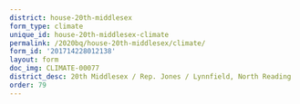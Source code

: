 ```yaml
---
district: house-20th-middlesex
form_type: climate
unique_id: house-20th-middlesex-climate
permalink: /2020bq/house-20th-middlesex/climate/
form_id: '201714228012138'
layout: form
doc_img: CLIMATE-00077
district_desc: 20th Middlesex / Rep. Jones / Lynnfield, North Reading
order: 79
---
```

